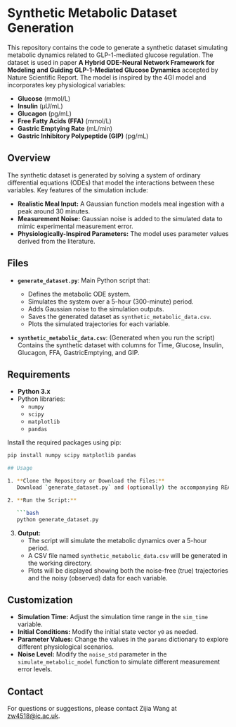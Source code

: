 # Synthetic Metabolic Dataset Generation

This repository contains the code to generate a synthetic dataset simulating metabolic dynamics related to GLP-1-mediated glucose regulation. The dataset is used in paper **A Hybrid ODE-Neural Network Framework for Modeling and Guiding GLP-1-Mediated Glucose Dynamics** accepted by Nature Scientific Report. The model is inspired by the 4GI model and incorporates key physiological variables:
- **Glucose** (mmol/L)
- **Insulin** (µU/mL)
- **Glucagon** (pg/mL)
- **Free Fatty Acids (FFA)** (mmol/L)
- **Gastric Emptying Rate** (mL/min)
- **Gastric Inhibitory Polypeptide (GIP)** (pg/mL)

## Overview

The synthetic dataset is generated by solving a system of ordinary differential equations (ODEs) that model the interactions between these variables. Key features of the simulation include:
- **Realistic Meal Input:** A Gaussian function models meal ingestion with a peak around 30 minutes.
- **Measurement Noise:** Gaussian noise is added to the simulated data to mimic experimental measurement error.
- **Physiologically-Inspired Parameters:** The model uses parameter values derived from the literature.

## Files

- **`generate_dataset.py`**: Main Python script that:
  - Defines the metabolic ODE system.
  - Simulates the system over a 5-hour (300-minute) period.
  - Adds Gaussian noise to the simulation outputs.
  - Saves the generated dataset as `synthetic_metabolic_data.csv`.
  - Plots the simulated trajectories for each variable.
  
- **`synthetic_metabolic_data.csv`**: (Generated when you run the script) Contains the synthetic dataset with columns for Time, Glucose, Insulin, Glucagon, FFA, GastricEmptying, and GIP.

## Requirements

- **Python 3.x**
- Python libraries:
  - `numpy`
  - `scipy`
  - `matplotlib`
  - `pandas`

Install the required packages using pip:

```bash
pip install numpy scipy matplotlib pandas

## Usage

1. **Clone the Repository or Download the Files:**
   Download `generate_dataset.py` and (optionally) the accompanying README.

2. **Run the Script:**

   ```bash
   python generate_dataset.py
   ```

3. **Output:**
   - The script will simulate the metabolic dynamics over a 5-hour period.
   - A CSV file named `synthetic_metabolic_data.csv` will be generated in the working directory.
   - Plots will be displayed showing both the noise-free (true) trajectories and the noisy (observed) data for each variable.

## Customization

- **Simulation Time:** Adjust the simulation time range in the `sim_time` variable.
- **Initial Conditions:** Modify the initial state vector `y0` as needed.
- **Parameter Values:** Change the values in the `params` dictionary to explore different physiological scenarios.
- **Noise Level:** Modify the `noise_std` parameter in the `simulate_metabolic_model` function to simulate different measurement error levels.


## Contact

For questions or suggestions, please contact Zijia Wang at zw4518@ic.ac.uk.

